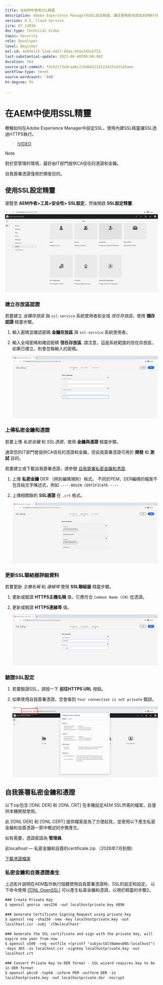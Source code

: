```yaml
---
title: 在AEM中使用SSL精靈
description: Adobe Experience Manager的SSL設定精靈，讓您更輕鬆地設定AEM執行個體以透過HTTPS執行。
version: 6.5, Cloud Service
jira: KT-13839
doc-type: Technical Video
topic: Security
role: Developer
level: Beginner
exl-id: 4e69e115-12a6-4a57-90da-b91e345c6723
last-substantial-update: 2023-08-08T00:00:00Z
duration: 564
source-git-commit: f4c621f3a9caa8c2c64b8323312343fe421a5aee
workflow-type: tm+mt
source-wordcount: '448'
ht-degree: 0%

---
```


# 在AEM中使用SSL精靈

瞭解如何在Adobe Experience Manager中設定SSL，使用內建SSL精靈讓SSL透過HTTPS執行。

>[!VIDEO](https://video.tv.adobe.com/v/17993?quality=12&learn=on)


>[!NOTE]
>
>對於受管理的環境，最好由IT部門提供CA信任的憑證和金鑰。
>
>自我簽署憑證僅用於開發目的。

## 使用SSL設定精靈

瀏覽至 __AEM作者>工具>安全性> SSL設定__，然後開啟 __SSL設定精靈__.

![SSL設定精靈](assets/use-the-ssl-wizard/ssl-config-wizard.png)

### 建立存放區認證

若要建立 _金鑰存放區_ 與 `ssl-service` 系統使用者和全域 _信任存放區_，使用 __儲存認證__ 精靈步驟。

1. 輸入密碼並確認密碼 __金鑰存放區__ 與 `ssl-service` 系統使用者。
1. 輸入全域密碼和確認密碼 __信任存放區__. 請注意，這是系統範圍的信任存放區，如果已建立，則會忽略輸入的密碼。

   ![SSL設定 — 儲存認證](assets/use-the-ssl-wizard/store-credentials.png)

### 上傳私密金鑰和憑證

若要上傳 _私密金鑰_ 和 _SSL憑證_，使用 __金鑰與憑證__ 精靈步驟。

通常您的IT部門會提供CA信任的憑證和金鑰，但自我簽署憑證可用於 __開發__ 和 __測試__ 目的。

若要建立或下載自我簽署憑證，請參閱 [自我簽署私密金鑰和憑證](#self-signed-private-key-and-certificate).

1. 上傳 __私密金鑰__ DER （辨別編碼規則）格式。 不同於PEM，DER編碼的檔案不包含純文字陳述式，例如 `-----BEGIN CERTIFICATE-----`
1. 上傳相關聯的 __SSL憑證__ 在 `.crt` 格式。

   ![SSL設定 — 私密金鑰和憑證](assets/use-the-ssl-wizard/privatekey-and-certificate.png)

### 更新SSL聯結器詳細資料

若要更新 _主機名稱_ 和 _連線埠_ 使用 __SSL聯結器__ 精靈步驟。

1. 更新或驗證 __HTTPS主機名稱__ 值，它應符合 `Common Name (CN)` 從憑證。
1. 更新或驗證 __HTTPS連線埠__ 值。

   ![SSL設定 — SSL聯結器詳細資料](assets/use-the-ssl-wizard/ssl-connector-details.png)

### 驗證SSL設定

1. 若要驗證SSL，請按一下 __前往HTTPS URL__ 按鈕。
1. 如果使用自我簽署憑證，您會看到 `Your connection is not private` 錯誤。

   ![SSL設定 — 透過HTTPS驗證AEM](assets/use-the-ssl-wizard/verify-aem-over-ssl.png)

## 自我簽署私密金鑰和憑證

以下zip包含 [!DNL DER] 和 [!DNL CRT] 在本機設定AEM SSL所需的檔案，且僅供本機開發使用。

此 [!DNL DER] 和 [!DNL CERT] 提供檔案是為了方便起見，並使用以下產生私密金鑰和自簽憑證一節中概述的步驟產生。

如有需要，憑證密語為 **管理員**.

此localhost — 私密金鑰和自簽的certificate.zip （2028年7月到期）

[下載憑證檔案](assets/use-the-ssl-wizard/certificate.zip)

### 私密金鑰和自簽憑證產生

上述影片說明在AEM製作執行個體使用自我簽署憑證時，SSL的設定和設定。 以下命令使用 [[!DNL OpenSSL]](https://www.openssl.org/) 可以產生私密金鑰和憑證，以用於精靈的步驟2。

```shell
### Create Private Key
$ openssl genrsa -aes256 -out localhostprivate.key 4096

### Generate Certificate Signing Request using private key
$ openssl req -sha256 -new -key localhostprivate.key -out localhost.csr -subj '/CN=localhost'

### Generate the SSL certificate and sign with the private key, will expire one year from now
$ openssl x509 -req -extfile <(printf "subjectAltName=DNS:localhost") -days 365 -in localhost.csr -signkey localhostprivate.key -out localhost.crt

### Convert Private Key to DER format - SSL wizard requires key to be in DER format
$ openssl pkcs8 -topk8 -inform PEM -outform DER -in localhostprivate.key -out localhostprivate.der -nocrypt
```
